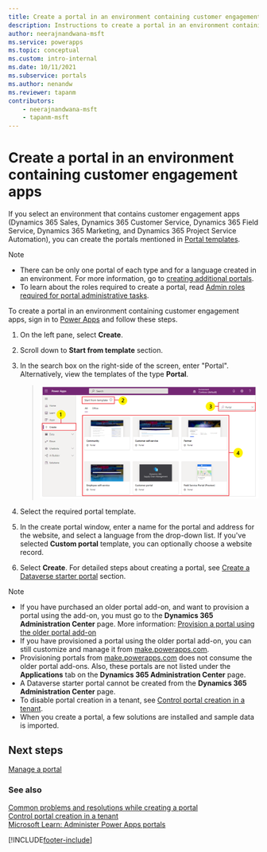 ```yaml
---
title: Create a portal in an environment containing customer engagement apps
description: Instructions to create a portal in an environment containing customer engagement apps.
author: neerajnandwana-msft
ms.service: powerapps
ms.topic: conceptual
ms.custom: intro-internal
ms.date: 10/11/2021
ms.subservice: portals
ms.author: nenandw
ms.reviewer: tapanm
contributors:
    - neerajnandwana-msft
    - tapanm-msft
---
```


# Create a portal in an environment containing customer engagement apps

If you select an environment that contains customer engagement apps (Dynamics 365 Sales, Dynamics 365 Customer Service, Dynamics 365 Field Service, Dynamics 365 Marketing, and Dynamics 365 Project Service Automation), you can create the portals mentioned in [Portal templates](portal-templates.md).

> [!NOTE]
> - There can be only one portal of each type and for a language created in an environment. For more information, go to [creating additional portals](create-additional-portals.md).
> - To learn about the roles required to create a portal, read [Admin roles required for portal administrative tasks](admin/portal-admin-roles.md).

To create a portal in an environment containing customer engagement apps, sign in to [Power Apps](https://make.powerapps.com) and follow these steps.

1. On the left pane, select **Create**. 

1. Scroll down to **Start from template** section.

1. In the search box on the right-side of the screen, enter "Portal". <br>Alternatively, view the templates of the type **Portal**.

    > ![Dynamics 365 portal templates.](media/dynamics-portals.png "Dynamics 365 portal templates")  

1. Select the required portal template.

1. In the create portal window, enter a name for the portal and address for the website, and select a language from the drop-down list. If you've selected **Custom portal** template, you can optionally choose a website record.

1. Select **Create**. For detailed steps about creating a portal, see [Create a Dataverse starter portal](create-portal.md) section.

> [!NOTE]
> - If you have purchased an older portal add-on, and want to provision a portal using the add-on, you must go to the **Dynamics 365 Administration Center** page. More information: [Provision a portal using the older portal add-on](provision-portal-add-on.md)
> - If you have provisioned a portal using the older portal add-on, you can still customize and manage it from [make.powerapps.com](https://make.powerapps.com).
> - Provisioning portals from [make.powerapps.com](https://make.powerapps.com) does not consume the older portal add-ons. Also, these portals are not listed under the **Applications** tab on the **Dynamics 365 Administration Center** page.
> - A Dataverse starter portal cannot be created from the **Dynamics 365 Administration Center** page.
> - To disable portal creation in a tenant, see [Control portal creation in a tenant](control-portal-creation.md).
> - When you create a portal, a few solutions are installed and sample data is imported.

## Next steps

[Manage a portal](manage-existing-portals.md)

### See also

[Common problems and resolutions while creating a portal](create-common-problems.md) <br>
[Control portal creation in a tenant](control-portal-creation.md) <br>
[Microsoft Learn: Administer Power Apps portals](/learn/paths/administer-portals/)


[!INCLUDE[footer-include](../../includes/footer-banner.md)]